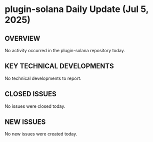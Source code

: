 # plugin-solana Daily Update (Jul 5, 2025)
## OVERVIEW
No activity occurred in the plugin-solana repository today.

## KEY TECHNICAL DEVELOPMENTS
No technical developments to report.

## CLOSED ISSUES
No issues were closed today.

## NEW ISSUES
No new issues were created today.